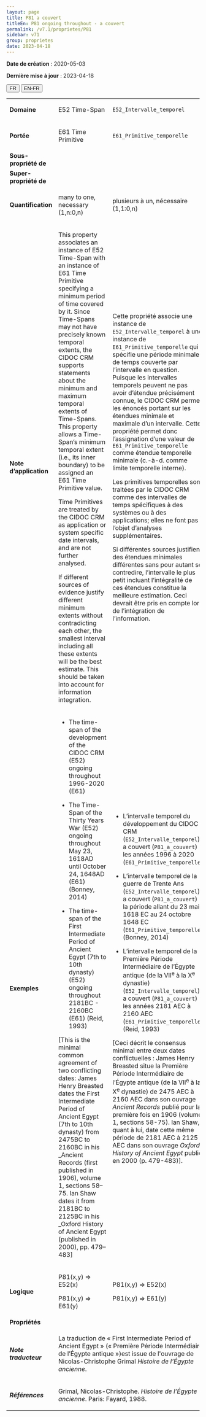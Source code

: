 ```yaml
---
layout: page
title: P81 a couvert
titleEn: P81 ongoing throughout - a couvert
permalink: /v7.1/proprietes/P81
sidebar: v71
group: proprietes
date: 2023-04-18
---
```


**Date de création** : 2020-05-03

**Dernière mise à jour** : 2023-04-18

<div class="lang-buttons">
  <button id="fr" class="activate">FR</button>
  <button id="en-fr">EN-FR</button>
</div>

<table>
<tbody>
<tr>
<td><strong>Domaine</strong></td>
<td class="en">
<p>E52 Time-Span</p>
</td>
<td>
<p><code class="language-plaintext highlighter-rouge">E52_Intervalle_temporel</code> </p>
</td>
</tr>
<tr>
<td><strong>Portée</strong></td>
<td class="en">
<p>E61 Time Primitive</p>
</td>
<td>
<p><code class="language-plaintext highlighter-rouge">E61_Primitive_temporelle</code> </p>
</td>
</tr>
<tr>
<td><strong>Sous-propriété de</strong></td>
<td class="en">
</td>
<td>
</td>
</tr>
<tr>
<td><strong>Super-propriété de</strong></td>
<td class="en">
</td>
<td>
</td>
</tr>
<tr>
<td><strong>Quantification</strong></td>
<td class="en">
<p>many to one, necessary (1,n:0,n)</p>
</td>
<td>
<p>plusieurs à un, nécessaire (1,1:0,n)</p>
</td>
</tr>
<tr>
<td><strong>Note d’application</strong></td>
<td class="en">
<p>This property associates an instance of E52 Time-Span with an instance of E61 Time Primitive specifying a minimum period of time covered by it. Since Time-Spans may not have precisely known temporal extents, the CIDOC CRM supports statements about the minimum and maximum temporal extents of Time-Spans. This property allows a Time-Span’s minimum temporal extent (i.e., its inner boundary) to be assigned an E61 Time Primitive value. </p>
<p>Time Primitives are treated by the CIDOC CRM as application or system specific date intervals, and are not further analysed. </p>
<p>If different sources of evidence justify different minimum extents without contradicting each other, the smallest interval including all these extents will be the best estimate. This should be taken into account for information integration.</p>
</td>
<td>
<p>Cette propriété associe une instance de <code class="language-plaintext highlighter-rouge">E52_Intervalle_temporel</code> à une instance de <code class="language-plaintext highlighter-rouge">E61_Primitive_temporelle</code> qui spécifie une période minimale de temps couverte par l’intervalle en question. Puisque les intervalles temporels peuvent ne pas avoir d’étendue précisément connue, le CIDOC CRM permet les énoncés portant sur les étendues minimale et maximale d’un intervalle. Cette propriété permet donc l’assignation d’une valeur de <code class="language-plaintext highlighter-rouge">E61_Primitive_temporelle</code> comme étendue temporelle minimale (c.-à-d. comme limite temporelle interne). </p>
<p>Les primitives temporelles sont traitées par le CIDOC CRM comme des intervalles de temps spécifiques à des systèmes ou à des applications; elles ne font pas l’objet d’analyses supplémentaires. </p>
<p>Si différentes sources justifient des étendues minimales différentes sans pour autant se contredire, l’intervalle le plus petit incluant l’intégralité de ces étendues constitue la meilleure estimation. Ceci devrait être pris en compte lors de l’intégration de l’information. </p>
</td>
</tr>
<tr>
<td><strong>Exemples</strong></td>
<td class="en">
<ul>
<li><p>The time-span of the development of the CIDOC CRM (E52) ongoing throughout 1996-2020 (E61)</p>
</li>
<li><p>The Time-Span of the Thirty Years War (E52) ongoing throughout May 23, 1618AD until October 24, 1648AD (E61) (Bonney, 2014)</p>
</li>
<li><p>The time-span of the First Intermediate Period of Ancient Egypt (7th to 10th dynasty) (E52) ongoing throughout 2181BC - 2160BC (E61) (Reid, 1993)</p>
</li>
</ul>
<p>[This is the minimal common agreement of two conflicting dates: James Henry Breasted dates the First Intermediate Period of Ancient Egypt (7th to 10th dynasty) from 2475BC to 2160BC in his _Ancient Records (first published in 1906), volume 1, sections 58–75. Ian Shaw dates it from 2181BC to 2125BC in his _Oxford History of Ancient Egypt (published in 2000), pp. 479–483]</p>
</td>
<td>
<ul>
<li><p>L’intervalle temporel du développement du CIDOC CRM (<code class="language-plaintext highlighter-rouge">E52_Intervalle_temporel</code>) a couvert (<code class="language-plaintext highlighter-rouge">P81_a_couvert</code>) les années 1996 à 2020 (<code class="language-plaintext highlighter-rouge">E61_Primitive_temporelle</code>)</p>
</li>
<li><p>L’intervalle temporel de la guerre de Trente Ans (<code class="language-plaintext highlighter-rouge">E52_Intervalle_temporel</code>) a couvert (<code class="language-plaintext highlighter-rouge">P81_a_couvert</code>) la période allant du 23 mai 1618 EC au 24 octobre 1648 EC (<code class="language-plaintext highlighter-rouge">E61_Primitive_temporelle</code>) (Bonney, 2014)</p>
</li>
<li><p>L’intervalle temporel de la Première Période Intermédiaire de l’Égypte antique (de la VII<sup>e</sup> à la X<sup>e</sup> dynastie) (<code class="language-plaintext highlighter-rouge">E52_Intervalle_temporel</code>) a couvert (<code class="language-plaintext highlighter-rouge">P81_a_couvert</code>) les années 2181 AEC à 2160 AEC (<code class="language-plaintext highlighter-rouge">E61_Primitive_temporelle</code>) (Reid, 1993)</p>
</li>
</ul>
<p>[Ceci décrit le consensus minimal entre deux dates conflictuelles : James Henry Breasted situe la Première Période Intermédiaire de l’Égypte antique (de la VII<sup>e</sup> à la X<sup>e</sup> dynastie) de 2475 AEC à 2160 AEC dans son ouvrage <em>Ancient Records</em> publié pour la première fois en 1906 (volume 1, sections 58-75). Ian Shaw, quant à lui, date cette même période de 2181 AEC à 2125 AEC dans son ouvrage <em>Oxford History of Ancient Egypt</em> publié en 2000 (p. 479-483)]. </p>
</td>
</tr>
<tr>
<td><strong>Logique</strong></td>
<td class="en">
<p>P81(x,y) ⇒ E52(x)</p>
<p>P81(x,y) ⇒ E61(y)</p>
</td>
<td>
<p>P81(x,y) ⇒ E52(x)</p>
<p>P81(x,y) ⇒ E61(y)</p>
</td>
</tr>
<tr>
<td><strong>Propriétés</strong></td>
<td class="en">
</td>
<td>
</td>
</tr>
<tr>
<td><strong><em>Note traducteur</em></strong></td>
<td colspan="2">
<p>La traduction de « First Intermediate Period of Ancient Egypt » (« Première Période Intermédiaire de l’Égypte antique »)est issue de l'ouvrage de Nicolas-Christophe Grimal <em>Histoire de l’Égypte ancienne</em>. </p>
</td>
</tr>
<tr>
<td><strong><em>Références</em></strong></td>
<td colspan="2">
<p>Grimal, Nicolas-Christophe. <em>Histoire de l’Égypte ancienne</em>. Paris: Fayard, 1988.</p>
</td>
</tr>
</tbody>
</table>

				
